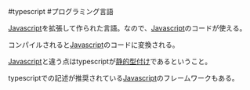  #typescript #プログラミング言語

[Javascript](Javascript.md)を拡張して作られた言語。なので、[Javascript](Javascript.md)のコードが使える。

コンパイルされると[Javascript](Javascript.md)のコードに変換される。

[Javascript](Javascript.md)と違う点はtypescriptが[静的型付け](静的型付け.md)であるということ。

typescriptでの記述が推奨されている[Javascript](Javascript.md)のフレームワークもある。
